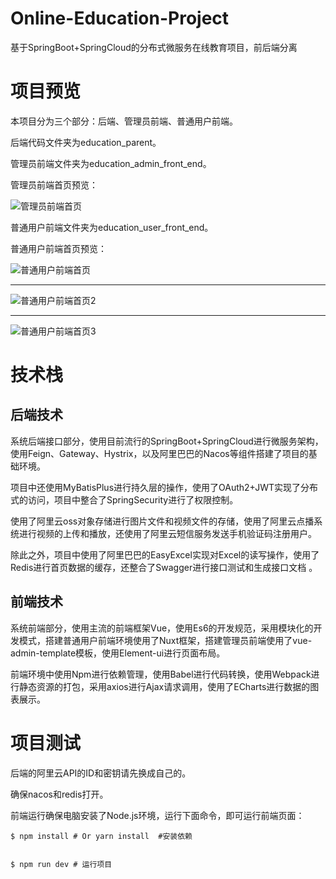 # Online-Education-Project
基于SpringBoot+SpringCloud的分布式微服务在线教育项目，前后端分离

# 项目预览

本项目分为三个部分：后端、管理员前端、普通用户前端。

后端代码文件夹为education_parent。

管理员前端文件夹为education_admin_front_end。

管理员前端首页预览：

![管理员前端首页](https://boker-pic.oss-cn-beijing.aliyuncs.com/edu/edu1.jpg?Expires=1592443249&OSSAccessKeyId=TMP.3KieaUWywvwetG55EGtxD8LjxL2A3wVFwEvVworoPCFPs9hU79zgVsfzRJuE26trX1oW95Gz4ZTDFxNCF53Um4NENomR3U&Signature=beAGqse05u7ZSjCEcCCiGjM8AkQ%3D)

普通用户前端文件夹为education_user_front_end。

普通用户前端首页预览：

![普通用户前端首页](https://boker-pic.oss-cn-beijing.aliyuncs.com/edu/edu2.jpg?Expires=1592443482&OSSAccessKeyId=TMP.3KieaUWywvwetG55EGtxD8LjxL2A3wVFwEvVworoPCFPs9hU79zgVsfzRJuE26trX1oW95Gz4ZTDFxNCF53Um4NENomR3U&Signature=vXptmjor87VAH3RYNQosRzoxXtk%3D)

------------------



![普通用户前端首页2](https://boker-pic.oss-cn-beijing.aliyuncs.com/edu/edu3.jpg?Expires=1592443533&OSSAccessKeyId=TMP.3KieaUWywvwetG55EGtxD8LjxL2A3wVFwEvVworoPCFPs9hU79zgVsfzRJuE26trX1oW95Gz4ZTDFxNCF53Um4NENomR3U&Signature=1Zepb2nG7%2BrgxtD0gKWoTobxC3g%3D)

--------------------



![普通用户前端首页3](https://boker-pic.oss-cn-beijing.aliyuncs.com/edu/edu4.jpg?Expires=1592443543&OSSAccessKeyId=TMP.3KieaUWywvwetG55EGtxD8LjxL2A3wVFwEvVworoPCFPs9hU79zgVsfzRJuE26trX1oW95Gz4ZTDFxNCF53Um4NENomR3U&Signature=qAPd8jYhNeOtlYoIznRkd%2BjyYwc%3D)

# 技术栈

## 后端技术

系统后端接口部分，使用目前流行的SpringBoot+SpringCloud进行微服务架构，使用Feign、Gateway、Hystrix，以及阿里巴巴的Nacos等组件搭建了项目的基础环境。

项目中还使用MyBatisPlus进行持久层的操作，使用了OAuth2+JWT实现了分布式的访问，项目中整合了SpringSecurity进行了权限控制。

使用了阿里云oss对象存储进行图片文件和视频文件的存储，使用了阿里云点播系统进行视频的上传和播放，还使用了阿里云短信服务发送手机验证码注册用户。

除此之外，项目中使用了阿里巴巴的EasyExcel实现对Excel的读写操作，使用了Redis进行首页数据的缓存，还整合了Swagger进行接口测试和生成接口文档 。

## 前端技术

系统前端部分，使用主流的前端框架Vue，使用Es6的开发规范，采用模块化的开发模式，搭建普通用户前端环境使用了Nuxt框架，搭建管理员前端使用了vue-admin-template模板，使用Element-ui进行页面布局。

前端环境中使用Npm进行依赖管理，使用Babel进行代码转换，使用Webpack进行静态资源的打包，采用axios进行Ajax请求调用，使用了ECharts进行数据的图表展示。

# 项目测试

后端的阿里云API的ID和密钥请先换成自己的。

确保nacos和redis打开。

前端运行确保电脑安装了Node.js环境，运行下面命令，即可运行前端页面：

```
$ npm install # Or yarn install  #安装依赖


$ npm run dev # 运行项目
```

